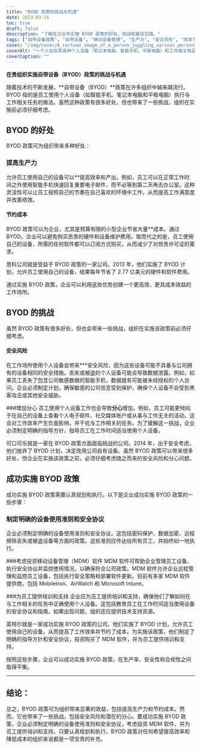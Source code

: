 ```yaml
---
title: "BYOD 政策的挑战与机遇"
date: 2023-03-15
toc: true
draft: false
description: "了解在企业中实施 BYOD 政策的好处、挑战和最佳实践。"
tags: ["自带设备政策", "自带设备", "移动设备管理", "生产力", "安全风险", "成本节约", "员工培训", "安全协议", "数据加密", "技术支持", "工作任务", "工作满意度", "公司政策", "远程擦拭", "MDM 软件", "员工设备", "安全措施", "设备使用", "合规性", "适当使用"]
cover: "/img/cover/A_cartoon_image_of_a_person_juggling_various_personal_device.png"
coverAlt: "一个人在玩弄各种个人设备（笔记本电脑、智能手机、平板电脑）和工作相关物品（文件、咖啡杯）的卡通形象"
coverCaption: ""
---
```


**在贵组织实施自带设备（BYOD）政策的挑战与机遇**

随着技术的不断发展，**自带设备（BYOD）**政策在许多组织中越来越流行。BYOD 指的是员工使用个人设备（如智能手机、笔记本电脑和平板电脑）执行与工作相关任务的做法。虽然这种政策有很多好处，但也带来了一些挑战，组织在实施前必须仔细考虑。

## BYOD 的好处

BYOD 政策可为组织带来多种好处：

### 提高生产力
允许员工使用自己的设备可以**提高效率和产出。例如，员工可以在正常工作时间之外使用智能手机快速回复重要电子邮件，而不必等到第二天再去办公室。这种灵活性可以让员工按照自己的节奏在自己喜欢的环境中工作，从而提高工作满意度并改善绩效。

#### 节约成本
BYOD 政策可以为企业，尤其是预算有限的小型企业节省大量**成本。通过 BYOD，企业可以避免购买昂贵的硬件和设备维护费用。取而代之的是，员工使用自己的设备，所需的任何软件都可以订阅方式购买，从而减少了对昂贵许可证的需求。

思科公司就是受益于 BYOD 政策的一家公司。2013 年，他们实施了 BYOD 计划，允许员工使用自己的设备，结果每年节省了 2.77 亿美元的硬件和软件费用。

通过实施 BYOD 政策，企业可以利用这些优势创建一个更高效、更具成本效益的工作场所。

## BYOD 的挑战

虽然 BYOD 政策有很多好处，但也会带来一些挑战，组织在实施该政策前必须仔细考虑。

#### 安全风险
在工作场所使用个人设备会带来***安全风险，因为这些设备可能不具备与公司拥有的设备相同的安全措施。丢失或被盗的个人设备可能会导致数据泄露。例如，如果员工丢失了包含公司敏感数据的智能手机，数据就有可能被未经授权的个人访问。企业必须制定计划，确保敏感的公司信息受到保护，确保个人设备不会受到黑客攻击或其他安全威胁。

###增加分心
员工使用个人设备工作也会导致**分心**增加。例如，员工可能更倾向于在自己的设备上查看个人电子邮件、社交媒体账户或从事与工作无关的活动。这会对工作效率产生负面影响，并干扰与工作相关的任务。为了缓解这一挑战，企业必须制定明确的指导方针，指导员工在工作时间适当使用个人设备。

可口可乐就是一家在 BYOD 政策方面面临挑战的公司。2014 年，出于安全考虑，他们放弃了 BYOD 计划，决定改用公司自有设备。虽然 BYOD 政策可以带来很多好处，但企业在实施该政策之前，必须仔细考虑随之而来的安全风险和分心问题。

## 成功实施 BYOD 政策

成功实施 BYOD 政策需要认真规划和执行。以下是企业成功实施 BYOD 政策的一些步骤：

### 制定明确的设备使用准则和安全协议
企业必须制定明确的设备使用准则和安全协议。这包括密码保护、数据加密、远程擦除丢失或被盗设备等方面的政策。这些准则应传达给所有员工，并始终如一地执行。

###考虑投资移动设备管理（MDM）软件
MDM 软件可帮助企业管理员工设备、执行安全协议并监控使用情况，以确保符合公司政策。MDM 软件允许企业远程管理和监控员工设备，包括执行安全策略和部署软件更新。目前有多家 MDM 软件提供商，包括 MobileIron、AirWatch 和 Microsoft Intune。

###为员工提供培训和支持
企业应为员工提供培训和支持，确保他们了解如何在与工作相关的任务中正确使用个人设备。这包括教育员工在工作时间适当使用设备的安全协议和指南。如果出现问题，组织还应提供技术支持资源。

英特尔就是一家成功实施 BYOD 政策的公司。他们实施了 BYOD 计划，允许员工使用自己的设备，从而提高了工作效率并节约了成本。为实施该政策，他们制定了明确的指导方针和安全协议，投资购买了 MDM 软件，并为员工提供培训和支持。

按照这些步骤，企业可以成功实施 BYOD 政策，在生产率、安全性和合规性之间取得平衡。

______

## 结论：
总之，BYOD 政策可为组织带来显著的效益，包括提高生产力和节约成本。然而，它也带来了一些挑战，包括安全风险和潜在的分心。要成功实施 BYOD 政策，企业必须制定明确的设备使用准则和安全协议，考虑投资 MDM 软件，并为员工提供培训和支持。只要认真规划和执行，BYOD 政策对任何希望提高效率和降低成本的组织来说都是一项宝贵的补充。
